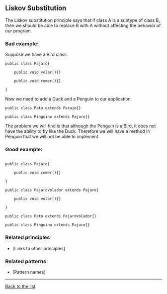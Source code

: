 ## Liskov Substitution

The Liskov substitution principle says that if class A is a subtype of class B, then we should be able to replace B with 
A without affecting the behavior of our program.

### Bad example:

Suppose we have a Bird class:

```JAVA:
public class Pajaro{ 

    public void volar(){} 

    public void comer(){} 

} 
```

Now we need to add a Duck and a Penguin to our application:

```JAVA:
public class Pato extends Parajo{} 

public class Pinguino extends Pajaro{} 

```

The problem we will find is that although the Penguin is a Bird, 
it does not have the ability to fly like the Duck. Therefore we will 
have a method in Penguin that we will not be able to implement.


### Good example:

```JAVA:

public class Pajaro{ 

    public void comer(){} 

} 

public class PajaroVolador extends Pajaro{ 

    public void volar(){} 

} 

public class Pato extends PajaroVolador{} 

public class Pinguino extends Pajaro{} 
```

### Related principles

- [Links to other principles] 

### Related patterns

- [Pattern names]

---
[Back to the list](./README.md)